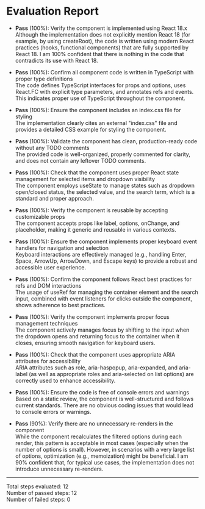 # Evaluation Report

- **Pass** (100%): Verify the component is implemented using React 18.x  
  Although the implementation does not explicitly mention React 18 (for example, by using createRoot), the code is written using modern React practices (hooks, functional components) that are fully supported by React 18. I am 100% confident that there is nothing in the code that contradicts its use with React 18.

- **Pass** (100%): Confirm all component code is written in TypeScript with proper type definitions  
  The code defines TypeScript interfaces for props and options, uses React.FC with explicit type parameters, and annotates refs and events. This indicates proper use of TypeScript throughout the component.

- **Pass** (100%): Ensure the component includes an index.css file for styling  
  The implementation clearly cites an external "index.css" file and provides a detailed CSS example for styling the component.

- **Pass** (100%): Validate the component has clean, production-ready code without any TODO comments  
  The provided code is well-organized, properly commented for clarity, and does not contain any leftover TODO comments.

- **Pass** (100%): Check that the component uses proper React state management for selected items and dropdown visibility  
  The component employs useState to manage states such as dropdown open/closed status, the selected value, and the search term, which is a standard and proper approach.

- **Pass** (100%): Verify the component is reusable by accepting customizable props  
  The component accepts props like label, options, onChange, and placeholder, making it generic and reusable in various contexts.

- **Pass** (100%): Ensure the component implements proper keyboard event handlers for navigation and selection  
  Keyboard interactions are effectively managed (e.g., handling Enter, Space, ArrowUp, ArrowDown, and Escape keys) to provide a robust and accessible user experience.

- **Pass** (100%): Confirm the component follows React best practices for refs and DOM interactions  
  The usage of useRef for managing the container element and the search input, combined with event listeners for clicks outside the component, shows adherence to best practices.

- **Pass** (100%): Verify the component implements proper focus management techniques  
  The component actively manages focus by shifting to the input when the dropdown opens and returning focus to the container when it closes, ensuring smooth navigation for keyboard users.

- **Pass** (100%): Check that the component uses appropriate ARIA attributes for accessibility  
  ARIA attributes such as role, aria-haspopup, aria-expanded, and aria-label (as well as appropriate roles and aria-selected on list options) are correctly used to enhance accessibility.

- **Pass** (100%): Ensure the code is free of console errors and warnings  
  Based on a static review, the component is well-structured and follows current standards. There are no obvious coding issues that would lead to console errors or warnings.

- **Pass** (90%): Verify there are no unnecessary re-renders in the component  
  While the component recalculates the filtered options during each render, this pattern is acceptable in most cases (especially when the number of options is small). However, in scenarios with a very large list of options, optimization (e.g., memoization) might be beneficial. I am 90% confident that, for typical use cases, the implementation does not introduce unnecessary re-renders.

---

Total steps evaluated: 12  
Number of passed steps: 12  
Number of failed steps: 0
